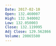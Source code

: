```yaml
---
Date: 2017-02-10
Open: 132.460007
High: 132.940002
Low: 132.050003
Close: 132.119995
Adj Close: 129.562866
Volume: 20065500
---
```

